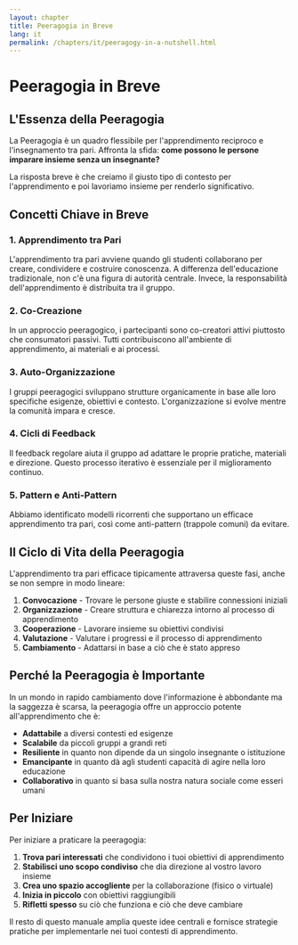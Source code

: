 ```yaml
---
layout: chapter
title: Peeragogia in Breve
lang: it
permalink: /chapters/it/peeragogy-in-a-nutshell.html
---
```


# Peeragogia in Breve

## L'Essenza della Peeragogia

La Peeragogia è un quadro flessibile per l'apprendimento reciproco e l'insegnamento tra pari. Affronta la sfida: **come possono le persone imparare insieme senza un insegnante?**

La risposta breve è che creiamo il giusto tipo di contesto per l'apprendimento e poi lavoriamo insieme per renderlo significativo.

## Concetti Chiave in Breve

### 1. Apprendimento tra Pari

L'apprendimento tra pari avviene quando gli studenti collaborano per creare, condividere e costruire conoscenza. A differenza dell'educazione tradizionale, non c'è una figura di autorità centrale. Invece, la responsabilità dell'apprendimento è distribuita tra il gruppo.

### 2. Co-Creazione

In un approccio peeragogico, i partecipanti sono co-creatori attivi piuttosto che consumatori passivi. Tutti contribuiscono all'ambiente di apprendimento, ai materiali e ai processi.

### 3. Auto-Organizzazione

I gruppi peeragogici sviluppano strutture organicamente in base alle loro specifiche esigenze, obiettivi e contesto. L'organizzazione si evolve mentre la comunità impara e cresce.

### 4. Cicli di Feedback

Il feedback regolare aiuta il gruppo ad adattare le proprie pratiche, materiali e direzione. Questo processo iterativo è essenziale per il miglioramento continuo.

### 5. Pattern e Anti-Pattern

Abbiamo identificato modelli ricorrenti che supportano un efficace apprendimento tra pari, così come anti-pattern (trappole comuni) da evitare.

## Il Ciclo di Vita della Peeragogia

L'apprendimento tra pari efficace tipicamente attraversa queste fasi, anche se non sempre in modo lineare:

1. **Convocazione** - Trovare le persone giuste e stabilire connessioni iniziali
2. **Organizzazione** - Creare struttura e chiarezza intorno al processo di apprendimento
3. **Cooperazione** - Lavorare insieme su obiettivi condivisi
4. **Valutazione** - Valutare i progressi e il processo di apprendimento
5. **Cambiamento** - Adattarsi in base a ciò che è stato appreso

## Perché la Peeragogia è Importante

In un mondo in rapido cambiamento dove l'informazione è abbondante ma la saggezza è scarsa, la peeragogia offre un approccio potente all'apprendimento che è:

* **Adattabile** a diversi contesti ed esigenze
* **Scalabile** da piccoli gruppi a grandi reti
* **Resiliente** in quanto non dipende da un singolo insegnante o istituzione
* **Emancipante** in quanto dà agli studenti capacità di agire nella loro educazione
* **Collaborativo** in quanto si basa sulla nostra natura sociale come esseri umani

## Per Iniziare

Per iniziare a praticare la peeragogia:

1. **Trova pari interessati** che condividono i tuoi obiettivi di apprendimento
2. **Stabilisci uno scopo condiviso** che dia direzione al vostro lavoro insieme
3. **Crea uno spazio accogliente** per la collaborazione (fisico o virtuale)
4. **Inizia in piccolo** con obiettivi raggiungibili
5. **Rifletti spesso** su ciò che funziona e ciò che deve cambiare

Il resto di questo manuale amplia queste idee centrali e fornisce strategie pratiche per implementarle nei tuoi contesti di apprendimento.